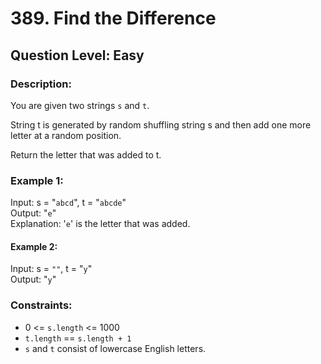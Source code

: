 # 389. Find the Difference
## Question Level: Easy
### Description:
You are given two strings `s` and `t`.

String t is generated by random shuffling string s and then add one more letter at a random position.

Return the letter that was added to t.

### Example 1:

Input: s = "`abcd`", t = "`abcde`"   
Output: "`e`"  
Explanation: '`e`' is the letter that was added.
#### Example 2:

Input: s = `""`, t = "`y`"  
Output: "`y`"  

### Constraints:

- 0 <= `s.length` <= 1000
- `t.length` == `s.length + 1`
- `s` and `t` consist of lowercase English letters.